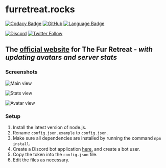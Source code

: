 # furretreat.rocks

[![Codacy Badge](https://api.codacy.com/project/badge/Grade/e9916df795ad465d9565aa7d321bc0b2)](https://app.codacy.com/app/ben071/furretreat.rocks)
[![GitHub](https://img.shields.io/github/license/mashape/apistatus.svg)](https://github.com/ben071/furretreat.rocks)
[![Language Badge](https://img.shields.io/github/languages/top/ben071/furretreat.rocks.svg)](https://github.com/ben071/furretreat.rocks)

[![Discord](https://img.shields.io/discord/569747786199728150?label=Discord&logo=Discord)](https://discord.furretreat.rocks)
[![Twitter Follow](https://img.shields.io/twitter/follow/furretreat?style=social)](https://twitter.com/FurRetreat)

## The [official website](https://furretreat.rocks/) for The Fur Retreat - *with updating avatars and server stats*

### Screenshots
![Main view](https://i.reupload.gg/YTut7-PWR.png)

![Stats view](https://i.reupload.gg/6wOm3xPWR.png)

![Avatar view](https://i.reupload.gg/dl6nqxEWg.png)

### Setup
1. Install the latest version of node.js.
2. Rename `config.json.example` to `config.json`.
3. Make sure all dependencies are installed by running the command `npm install`. 
4. Create a Discord bot application [here.](https://discordapp.com/developers) and create a bot user.
5. Copy the token into the `config.json` file.
6. Edit the files as necessary.